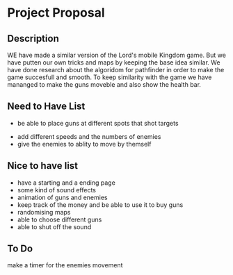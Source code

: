 # Project Proposal

## Description

WE have made a similar version of the Lord's mobile Kingdom game. But we have putten our own tricks and maps by keeping the base idea similar. We have done research about the algoridom for pathfinder in order to make the game succesfull and smooth. To keep similarity with the game we have mananged to make the guns moveble and also show the health bar.

## Need to Have List

<!-- - have a pathfinder for the enemies -->
<!-- - be able make multipal targets -->
<!-- - show a health bar for the enemies -->
- be able to place guns at different spots that shot targets
<!-- - keep track of the score -->
- add different speeds and the numbers of enemies
- give the enemies to ablity to move by themself

## Nice to have list
- have a starting and a ending page
- some kind of sound effects
- animation of guns and enemies
- keep track of the money and be able to use it to buy guns
- randomising maps
- able to choose different guns
- able to shut off the sound





## To Do
<!-- make a better health bar -->
<!-- make the enemies an array, so we can make multipul enemies, and display -->
make a timer for the enemies movement